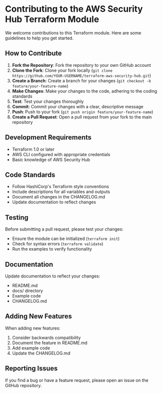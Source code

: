 # Contributing to the AWS Security Hub Terraform Module

We welcome contributions to this Terraform module. Here are some guidelines to help you get started.

## How to Contribute

1. **Fork the Repository**: Fork the repository to your own GitHub account
2. **Clone the Fork**: Clone your fork locally (`git clone https://github.com/YOUR-USERNAME/terraform-aws-security-hub.git`)
3. **Create a Branch**: Create a branch for your changes (`git checkout -b feature/your-feature-name`)
4. **Make Changes**: Make your changes to the code, adhering to the coding standards
5. **Test**: Test your changes thoroughly
6. **Commit**: Commit your changes with a clear, descriptive message
7. **Push**: Push to your fork (`git push origin feature/your-feature-name`)
8. **Create a Pull Request**: Open a pull request from your fork to the main repository

## Development Requirements

- Terraform 1.0 or later
- AWS CLI configured with appropriate credentials
- Basic knowledge of AWS Security Hub

## Code Standards

- Follow HashiCorp's Terraform style conventions
- Include descriptions for all variables and outputs
- Document all changes in the CHANGELOG.md
- Update documentation to reflect changes

## Testing

Before submitting a pull request, please test your changes:

- Ensure the module can be initialized (`terraform init`)
- Check for syntax errors (`terraform validate`)
- Run the examples to verify functionality

## Documentation

Update documentation to reflect your changes:

- README.md
- docs/ directory
- Example code
- CHANGELOG.md

## Adding New Features

When adding new features:

1. Consider backwards compatibility
2. Document the feature in README.md
3. Add example code
4. Update the CHANGELOG.md

## Reporting Issues

If you find a bug or have a feature request, please open an issue on the GitHub repository.
